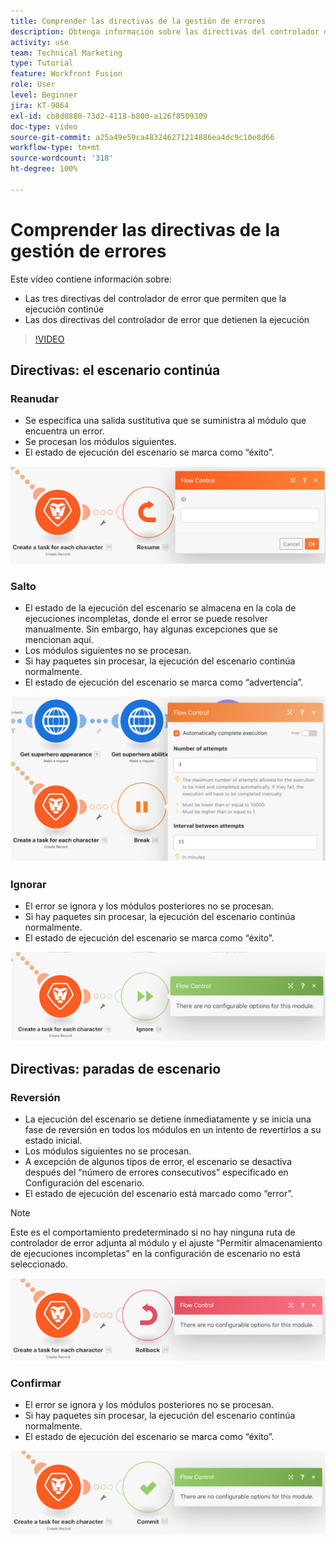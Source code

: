 ```yaml
---
title: Comprender las directivas de la gestión de errores
description: Obtenga información sobre las directivas del controlador de error que permiten que la ejecución continúe y las que detienen la ejecución, en  [!DNL Adobe Workfront Fusion].
activity: use
team: Technical Marketing
type: Tutorial
feature: Workfront Fusion
role: User
level: Beginner
jira: KT-9064
exl-id: cb8d0880-73d2-4118-b800-a126f8509309
doc-type: video
source-git-commit: a25a49e59ca483246271214886ea4dc9c10e8d66
workflow-type: tm+mt
source-wordcount: '318'
ht-degree: 100%

---
```


# Comprender las directivas de la gestión de errores

Este vídeo contiene información sobre:

* Las tres directivas del controlador de error que permiten que la ejecución continúe
* Las dos directivas del controlador de error que detienen la ejecución

>[!VIDEO](https://video.tv.adobe.com/v/335305/?quality=12&learn=on)

## Directivas: el escenario continúa

### Reanudar

* Se especifica una salida sustitutiva que se suministra al módulo que encuentra un error.
* Se procesan los módulos siguientes.
* El estado de ejecución del escenario se marca como “éxito”.

![Una imagen de una directiva de reanudación](assets/troubleshooting-and-error-handling-2.png)

### Salto

* El estado de la ejecución del escenario se almacena en la cola de ejecuciones incompletas, donde el error se puede resolver manualmente. Sin embargo, hay algunas excepciones que se mencionan aquí.
* Los módulos siguientes no se procesan.
* Si hay paquetes sin procesar, la ejecución del escenario continúa normalmente.
* El estado de ejecución del escenario se marca como “advertencia”.

![Una imagen de una directiva de Salto](assets/troubleshooting-and-error-handling-3.png)

### Ignorar

* El error se ignora y los módulos posteriores no se procesan.
* Si hay paquetes sin procesar, la ejecución del escenario continúa normalmente.
* El estado de ejecución del escenario se marca como “éxito”.

![Una imagen de una directiva Ignorar](assets/troubleshooting-and-error-handling-4.png)

## Directivas: paradas de escenario

### Reversión

* La ejecución del escenario se detiene inmediatamente y se inicia una fase de reversión en todos los módulos en un intento de revertirlos a su estado inicial.
* Los módulos siguientes no se procesan.
* A excepción de algunos tipos de error, el escenario se desactiva después del “número de errores consecutivos” especificado en Configuración del escenario.
* El estado de ejecución del escenario está marcado como “error”.

>[!NOTE]
>
>Este es el comportamiento predeterminado si no hay ninguna ruta de controlador de error adjunta al módulo y el ajuste “Permitir almacenamiento de ejecuciones incompletas” en la configuración de escenario no está seleccionado.

![Una imagen de una directiva de Reversión](assets/troubleshooting-and-error-handling-5.png)

### Confirmar

* El error se ignora y los módulos posteriores no se procesan.
* Si hay paquetes sin procesar, la ejecución del escenario continúa normalmente.
* El estado de ejecución del escenario se marca como “éxito”.

![Imagen de una directiva de Compromiso](assets/troubleshooting-and-error-handling-6.png)
